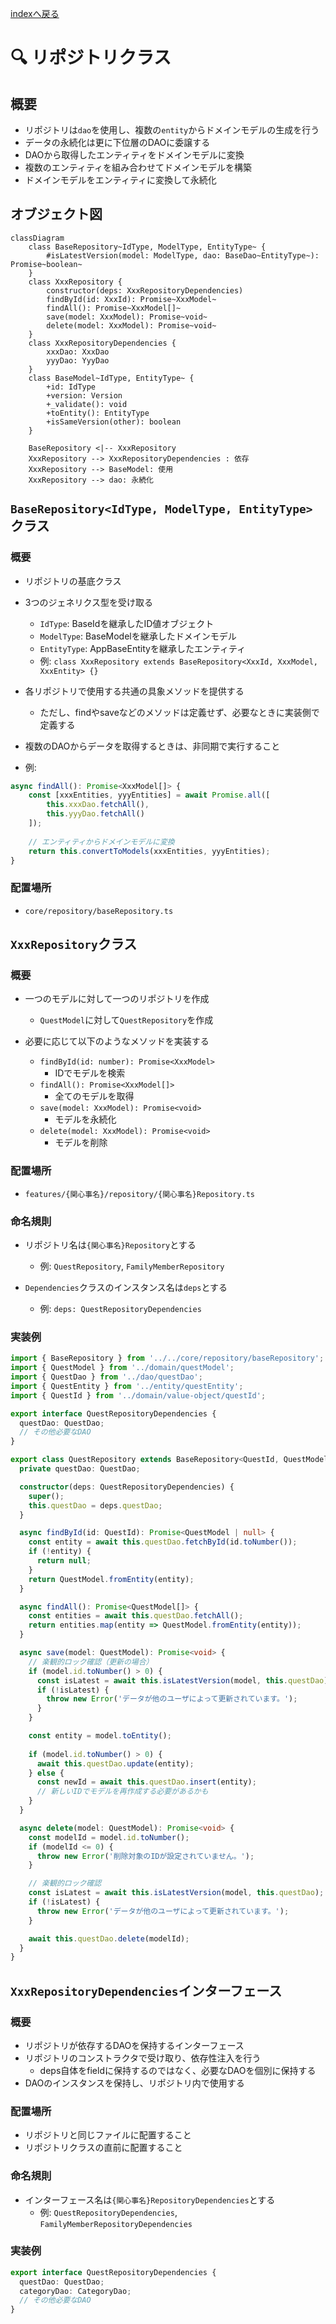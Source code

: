 [indexへ戻る](../index.md)
# 🔍 リポジトリクラス

## 概要
- リポジトリは`dao`を使用し、複数の`entity`からドメインモデルの生成を行う
- データの永続化は更に下位層のDAOに委譲する
- DAOから取得したエンティティをドメインモデルに変換
- 複数のエンティティを組み合わせてドメインモデルを構築
- ドメインモデルをエンティティに変換して永続化

## オブジェクト図
```mermaid
classDiagram
    class BaseRepository~IdType, ModelType, EntityType~ {
        #isLatestVersion(model: ModelType, dao: BaseDao~EntityType~): Promise~boolean~
    }
    class XxxRepository {
        constructor(deps: XxxRepositoryDependencies)
        findById(id: XxxId): Promise~XxxModel~
        findAll(): Promise~XxxModel[]~
        save(model: XxxModel): Promise~void~
        delete(model: XxxModel): Promise~void~
    }
    class XxxRepositoryDependencies {
        xxxDao: XxxDao
        yyyDao: YyyDao
    }
    class BaseModel~IdType, EntityType~ {
        +id: IdType
        +version: Version
        +_validate(): void
        +toEntity(): EntityType
        +isSameVersion(other): boolean
    }

    BaseRepository <|-- XxxRepository
    XxxRepository --> XxxRepositoryDependencies : 依存
    XxxRepository --> BaseModel: 使用
    XxxRepository --> dao: 永続化
```

## `BaseRepository<IdType, ModelType, EntityType>`クラス
### 概要
- リポジトリの基底クラス
- 3つのジェネリクス型を受け取る
  - `IdType`: BaseIdを継承したID値オブジェクト
  - `ModelType`: BaseModelを継承したドメインモデル
  - `EntityType`: AppBaseEntityを継承したエンティティ
  - 例: `class XxxRepository extends BaseRepository<XxxId, XxxModel, XxxEntity> {}`

- 各リポジトリで使用する共通の具象メソッドを提供する
  - ただし、findやsaveなどのメソッドは定義せず、必要なときに実装側で定義する

- 複数のDAOからデータを取得するときは、非同期で実行すること
- 例:
```typescript
async findAll(): Promise<XxxModel[]> {
    const [xxxEntities, yyyEntities] = await Promise.all([
        this.xxxDao.fetchAll(),
        this.yyyDao.fetchAll()
    ]);
    
    // エンティティからドメインモデルに変換
    return this.convertToModels(xxxEntities, yyyEntities);
}
```

### 配置場所
- `core/repository/baseRepository.ts`

## `XxxRepository`クラス
### 概要
- 一つのモデルに対して一つのリポジトリを作成
  - `QuestModel`に対して`QuestRepository`を作成

- 必要に応じて以下のようなメソッドを実装する
  - `findById(id: number): Promise<XxxModel>`
    - IDでモデルを検索
  - `findAll(): Promise<XxxModel[]>`
    - 全てのモデルを取得
  - `save(model: XxxModel): Promise<void>`
    - モデルを永続化
  - `delete(model: XxxModel): Promise<void>`
    - モデルを削除

### 配置場所
- `features/{関心事名}/repository/{関心事名}Repository.ts`

### 命名規則
- リポジトリ名は`{関心事名}Repository`とする
  - 例: `QuestRepository`, `FamilyMemberRepository`

- `Dependencies`クラスのインスタンス名は`deps`とする
  - 例: `deps: QuestRepositoryDependencies`

### 実装例
```typescript
import { BaseRepository } from '../../core/repository/baseRepository';
import { QuestModel } from '../domain/questModel';
import { QuestDao } from '../dao/questDao';
import { QuestEntity } from '../entity/questEntity';
import { QuestId } from '../domain/value-object/questId';

export interface QuestRepositoryDependencies {
  questDao: QuestDao;
  // その他必要なDAO
}

export class QuestRepository extends BaseRepository<QuestId, QuestModel, QuestEntity> {
  private questDao: QuestDao;

  constructor(deps: QuestRepositoryDependencies) {
    super();
    this.questDao = deps.questDao;
  }

  async findById(id: QuestId): Promise<QuestModel | null> {
    const entity = await this.questDao.fetchById(id.toNumber());
    if (!entity) {
      return null;
    }
    return QuestModel.fromEntity(entity);
  }

  async findAll(): Promise<QuestModel[]> {
    const entities = await this.questDao.fetchAll();
    return entities.map(entity => QuestModel.fromEntity(entity));
  }

  async save(model: QuestModel): Promise<void> {
    // 楽観的ロック確認（更新の場合）
    if (model.id.toNumber() > 0) {
      const isLatest = await this.isLatestVersion(model, this.questDao);
      if (!isLatest) {
        throw new Error('データが他のユーザによって更新されています。');
      }
    }

    const entity = model.toEntity();
    
    if (model.id.toNumber() > 0) {
      await this.questDao.update(entity);
    } else {
      const newId = await this.questDao.insert(entity);
      // 新しいIDでモデルを再作成する必要があるかも
    }
  }

  async delete(model: QuestModel): Promise<void> {
    const modelId = model.id.toNumber();
    if (modelId <= 0) {
      throw new Error('削除対象のIDが設定されていません。');
    }

    // 楽観的ロック確認
    const isLatest = await this.isLatestVersion(model, this.questDao);
    if (!isLatest) {
      throw new Error('データが他のユーザによって更新されています。');
    }

    await this.questDao.delete(modelId);
  }
}
```

## `XxxRepositoryDependencies`インターフェース
### 概要
- リポジトリが依存するDAOを保持するインターフェース
- リポジトリのコンストラクタで受け取り、依存性注入を行う
  - deps自体をfieldに保持するのではなく、必要なDAOを個別に保持する
- DAOのインスタンスを保持し、リポジトリ内で使用する

### 配置場所
- リポジトリと同じファイルに配置すること
- リポジトリクラスの直前に配置すること

### 命名規則
- インターフェース名は`{関心事名}RepositoryDependencies`とする
  - 例: `QuestRepositoryDependencies`, `FamilyMemberRepositoryDependencies`

### 実装例
```typescript
export interface QuestRepositoryDependencies {
  questDao: QuestDao;
  categoryDao: CategoryDao;
  // その他必要なDAO
}
```
